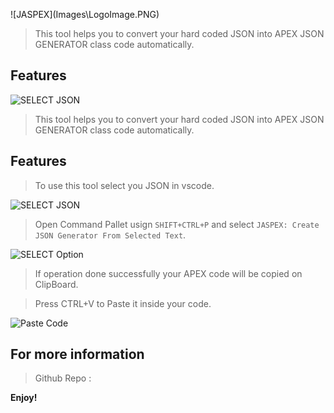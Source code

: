 \!\[JASPEX\]\(Images\LogoImage.PNG\)

> This tool helps you to convert your hard coded JSON into APEX JSON GENERATOR class code automatically. 


## Features

![SELECT JSON](http://g.recordit.co/A13wW0nAkn.gif)
 

> This tool helps you to convert your hard coded JSON into APEX JSON GENERATOR class code automatically.


## Features

> To use this tool select you JSON in vscode. 

![SELECT JSON](http://g.recordit.co/A13wW0nAkn.gif) 

> Open Command Pallet usign `SHIFT+CTRL+P` and select `JASPEX: Create JSON Generator From Selected Text`. 

![SELECT Option](http://g.recordit.co/KVeUF0Gi2f.gif) 

> If operation done successfully your APEX code will be copied on ClipBoard.

> Press CTRL+V to Paste it inside your code.

![Paste Code](http://g.recordit.co/XsNKjJTY1R.gif)

  
## For more information

> Github Repo :

**Enjoy!**
